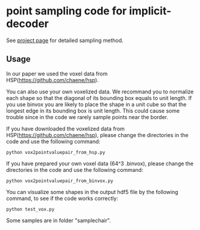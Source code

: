 # point sampling code for implicit-decoder

See [project page](https://www.sfu.ca/~zhiqinc/imgan/Readme.html) for detailed sampling method.

## Usage

In our paper we used the voxel data from HSP(https://github.com/chaene/hsp).

You can also use your own voxelized data. We recommand you to normalize each shape so that the diagonal of its bounding box equals to unit length. If you use binvox you are likely to place the shape in a unit cube so that the longest edge in its bounding box is unit length. This could cause some trouble since in the code we rarely sample points near the border.

If you have downloaded the voxelized data from HSP(https://github.com/chaene/hsp), please change the directories in the code and use the following command:
```
python vox2pointvaluepair_from_hsp.py
```

If you have prepared your own voxel data (64^3 .binvox), please change the directories in the code and use the following command:
```
python vox2pointvaluepair_from_binvox.py
```

You can visualize some shapes in the output hdf5 file by the following command, to see if the code works correctly:
```
python test_vox.py
```

Some samples are in folder "samplechair".